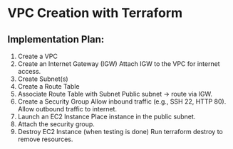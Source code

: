# VPC Creation with Terraform

## Implementation Plan:

1. Create a VPC
2. Create an Internet Gateway (IGW)
Attach IGW to the VPC for internet access.
3. Create Subnet(s)
4. Create a Route Table
5. Associate Route Table with Subnet
Public subnet → route via IGW.
6. Create a Security Group
Allow inbound traffic (e.g., SSH 22, HTTP 80).
Allow outbound traffic to internet.
7. Launch an EC2 Instance
Place instance in the public subnet.
8. Attach the security group.
9. Destroy EC2 Instance (when testing is done)
Run terraform destroy to remove resources.
